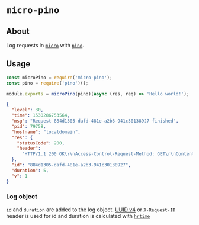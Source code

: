 # `micro-pino`

## About

Log requests in [`micro`](https://github.com/zeit/micro) with [`pino`](https://github.com/pinojs/pino).

## Usage

```javascript
const microPino = require('micro-pino');
const pino = require('pino')();

module.exports = microPino(pino)(async (res, req) => 'Hello world!');
```

```json
{
  "level": 30,
  "time": 1530286753564,
  "msg": "Request 884d1305-dafd-481e-a2b3-941c30138927 finished",
  "pid": 79758,
  "hostname": "localdomain",
  "res": {
    "statusCode": 200,
    "header":
      "HTTP/1.1 200 OK\r\nAccess-Control-Request-Method: GET\r\nContent-Type: application/json; charset=utf-8\r\nContent-Length: 43\r\nDate: Fri, 29 Jun 2018 15:39:13 GMT\r\nConnection: keep-alive\r\n\r\n"
  },
  "id": "884d1305-dafd-481e-a2b3-941c30138927",
  "duration": 5,
  "v": 1
}
```

### Log object

`id` and `duration` are added to the log object. [UUID v4](https://github.com/kelektiv/node-uuid) or `X-Request-ID` header is used for id and duration is calculated with [`hrtime`](https://nodejs.org/api/process.html#process_process_hrtime_time)
